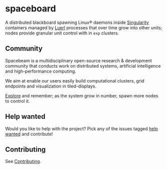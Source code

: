 # spaceboard

A distributed blackboard spawning Linux® daemons inside [Singularity](https://github.com/sylabs/singularity) containers managed by [Luerl](https://github.com/rvirding/luerl) processes that over time grow into other units; nodes provide granular unit control with in `exp` clusters.

## Community
Spacebeam is a multidisciplinary open-source research & development community that conducts work on distributed systems, artificial intelligence and high-performance computing.

We aim at enable our users easily build computational clusters, grid endpoints and visualization in tiled-displays.

[Explore](https://github.com/spacebeam) and remember; as the system grow in number, spawn more nodes to control it.

## Help wanted

Would you like to help with the project? Pick any of the issues tagged [help wanted](https://github.com/spacebeam/spaceboard/labels/help%20wanted) and contribute!

## Contributing

See  [Contributing](CONTRIBUTING.md).
